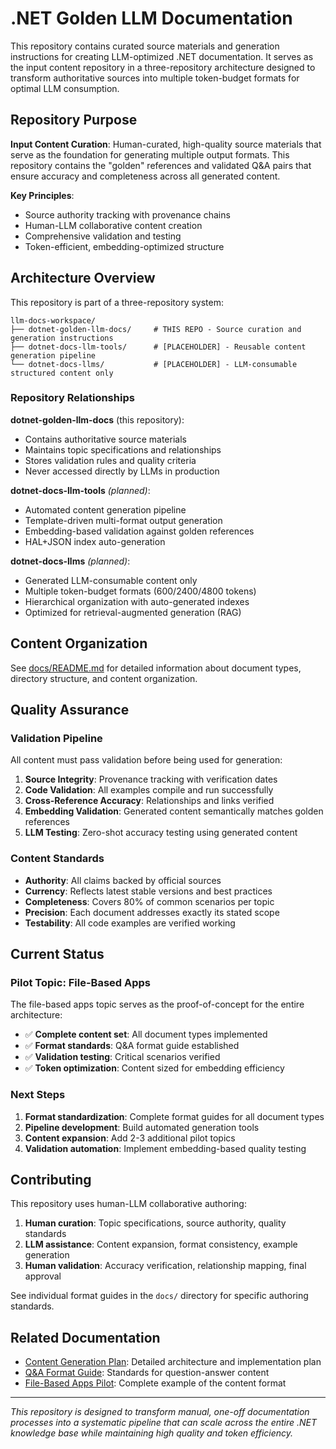 # .NET Golden LLM Documentation

This repository contains curated source materials and generation instructions for creating LLM-optimized .NET documentation. It serves as the input content repository in a three-repository architecture designed to transform authoritative sources into multiple token-budget formats for optimal LLM consumption.

## Repository Purpose

**Input Content Curation**: Human-curated, high-quality source materials that serve as the foundation for generating multiple output formats. This repository contains the "golden" references and validated Q&A pairs that ensure accuracy and completeness across all generated content.

**Key Principles**:
- Source authority tracking with provenance chains
- Human-LLM collaborative content creation
- Comprehensive validation and testing
- Token-efficient, embedding-optimized structure

## Architecture Overview

This repository is part of a three-repository system:

```
llm-docs-workspace/
├── dotnet-golden-llm-docs/     # THIS REPO - Source curation and generation instructions
├── dotnet-docs-llm-tools/      # [PLACEHOLDER] - Reusable content generation pipeline
└── dotnet-docs-llms/           # [PLACEHOLDER] - LLM-consumable structured content only
```

### Repository Relationships

**dotnet-golden-llm-docs** (this repository):
- Contains authoritative source materials
- Maintains topic specifications and relationships
- Stores validation rules and quality criteria
- Never accessed directly by LLMs in production

**dotnet-docs-llm-tools** *(planned)*:
- Automated content generation pipeline
- Template-driven multi-format output generation
- Embedding-based validation against golden references
- HAL+JSON index auto-generation

**dotnet-docs-llms** *(planned)*:
- Generated LLM-consumable content only
- Multiple token-budget formats (600/2400/4800 tokens)
- Hierarchical organization with auto-generated indexes
- Optimized for retrieval-augmented generation (RAG)

## Content Organization

See [docs/README.md](docs/README.md) for detailed information about document types, directory structure, and content organization.

## Quality Assurance

### Validation Pipeline

All content must pass validation before being used for generation:

1. **Source Integrity**: Provenance tracking with verification dates
2. **Code Validation**: All examples compile and run successfully
3. **Cross-Reference Accuracy**: Relationships and links verified
4. **Embedding Validation**: Generated content semantically matches golden references
5. **LLM Testing**: Zero-shot accuracy testing using generated content

### Content Standards

- **Authority**: All claims backed by official sources
- **Currency**: Reflects latest stable versions and best practices
- **Completeness**: Covers 80% of common scenarios per topic
- **Precision**: Each document addresses exactly its stated scope
- **Testability**: All code examples are verified working

## Current Status

### Pilot Topic: File-Based Apps

The file-based apps topic serves as the proof-of-concept for the entire architecture:

- ✅ **Complete content set**: All document types implemented
- ✅ **Format standards**: Q&A format guide established
- ✅ **Validation testing**: Critical scenarios verified
- ✅ **Token optimization**: Content sized for embedding efficiency

### Next Steps

1. **Format standardization**: Complete format guides for all document types
2. **Pipeline development**: Build automated generation tools
3. **Content expansion**: Add 2-3 additional pilot topics
4. **Validation automation**: Implement embedding-based quality testing

## Contributing

This repository uses human-LLM collaborative authoring:

1. **Human curation**: Topic specifications, source authority, quality standards
2. **LLM assistance**: Content expansion, format consistency, example generation
3. **Human validation**: Accuracy verification, relationship mapping, final approval

See individual format guides in the `docs/` directory for specific authoring standards.

## Related Documentation

- [Content Generation Plan](docs_llm/CONTENT-GENERATION-PLAN.md): Detailed architecture and implementation plan
- [Q&A Format Guide](docs/qa-pairs-format.md): Standards for question-answer content
- [File-Based Apps Pilot](docs/cli/file-based-apps/): Complete example of the content format

---

*This repository is designed to transform manual, one-off documentation processes into a systematic pipeline that can scale across the entire .NET knowledge base while maintaining high quality and token efficiency.*
